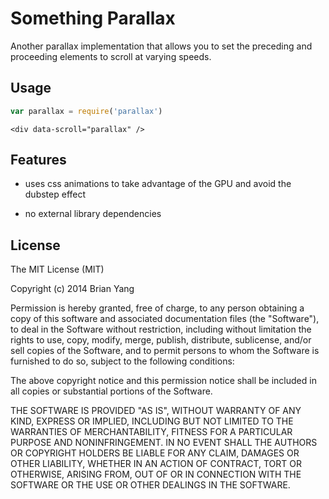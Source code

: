 # Something Parallax

Another parallax implementation that allows you to set the preceding and proceeding elements to scroll at varying speeds.

## Usage

```js
var parallax = require('parallax')
```

```
<div data-scroll="parallax" />
```

## Features

* uses css animations to take advantage of the GPU and avoid the dubstep effect

* no external library dependencies


## License


The MIT License (MIT)

Copyright (c) 2014 Brian Yang

Permission is hereby granted, free of charge, to any person obtaining a copy of this software and associated documentation files (the "Software"), to deal in the Software without restriction, including without limitation the rights to use, copy, modify, merge, publish, distribute, sublicense, and/or sell copies of the Software, and to permit persons to whom the Software is furnished to do so, subject to the following conditions:

The above copyright notice and this permission notice shall be included in all copies or substantial portions of the Software.

THE SOFTWARE IS PROVIDED "AS IS", WITHOUT WARRANTY OF ANY KIND, EXPRESS OR IMPLIED, INCLUDING BUT NOT LIMITED TO THE WARRANTIES OF MERCHANTABILITY, FITNESS FOR A PARTICULAR PURPOSE AND NONINFRINGEMENT. IN NO EVENT SHALL THE AUTHORS OR COPYRIGHT HOLDERS BE LIABLE FOR ANY CLAIM, DAMAGES OR OTHER LIABILITY, WHETHER IN AN ACTION OF CONTRACT, TORT OR OTHERWISE, ARISING FROM, OUT OF OR IN CONNECTION WITH THE SOFTWARE OR THE USE OR OTHER DEALINGS IN THE SOFTWARE.
